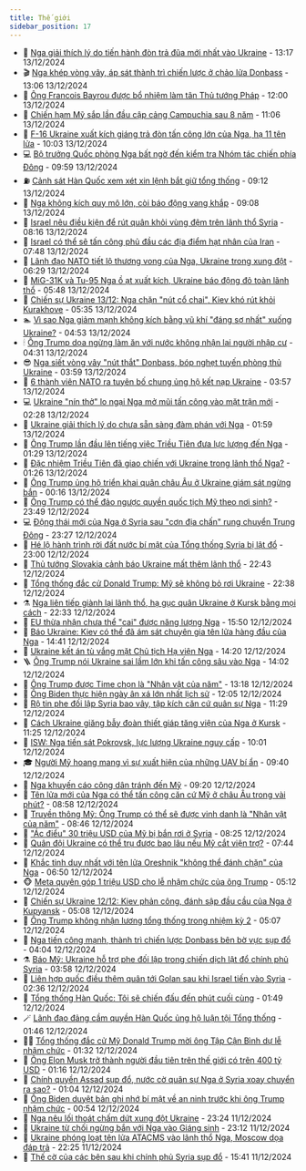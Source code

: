 ```yaml
---
title: Thế giới
sidebar_position: 17
---
```


<!-- dantri-the-gioi:START -->
- 🌋 [Nga giải thích lý do tiến hành đòn trả đũa mới nhất vào Ukraine](https://dantri.com.vn/the-gioi/nga-giai-thich-ly-do-tien-hanh-don-tra-dua-moi-nhat-vao-ukraine-20241213200657201.htm) - 13:17 13/12/2024
- 🎬 [Nga khép vòng vây, áp sát thành trì chiến lược ở chảo lửa Donbass](https://dantri.com.vn/the-gioi/nga-khep-vong-vay-ap-sat-thanh-tri-chien-luoc-o-chao-lua-donbass-20241213165807883.htm) - 13:06 13/12/2024
- 🧰 [Ông Francois Bayrou được bổ nhiệm làm tân Thủ tướng Pháp](https://dantri.com.vn/the-gioi/ong-francois-bayrou-duoc-bo-nhiem-lam-tan-thu-tuong-phap-20241213190351868.htm) - 12:00 13/12/2024
- 🌋 [Chiến hạm Mỹ sắp lần đầu cập cảng Campuchia sau 8 năm](https://dantri.com.vn/the-gioi/chien-ham-my-sap-lan-dau-cap-cang-campuchia-sau-8-nam-20241213173305354.htm) - 11:06 13/12/2024
- 🗽 [F-16 Ukraine xuất kích giáng trả đòn tấn công lớn của Nga, hạ 11 tên lửa](https://dantri.com.vn/the-gioi/f-16-ukraine-xuat-kich-giang-tra-don-tan-cong-lon-cua-nga-ha-11-ten-lua-20241213170529896.htm) - 10:03 13/12/2024
- 💻 [Bộ trưởng Quốc phòng Nga bất ngờ đến kiểm tra Nhóm tác chiến phía Đông](https://dantri.com.vn/the-gioi/bo-truong-quoc-phong-nga-bat-ngo-den-kiem-tra-nhom-tac-chien-phia-dong-20241213160826995.htm) - 09:59 13/12/2024
- ⛽️ [Cảnh sát Hàn Quốc xem xét xin lệnh bắt giữ tổng thống](https://dantri.com.vn/the-gioi/canh-sat-han-quoc-xem-xet-xin-lenh-bat-giu-tong-thong-20241213152009178.htm) - 09:12 13/12/2024
- 🤩 [Nga không kích quy mô lớn, còi báo động vang khắp](https://dantri.com.vn/the-gioi/nga-khong-kich-quy-mo-lon-coi-bao-dong-vang-khap-20241213152508683.htm) - 09:08 13/12/2024
- 🧐 [Israel nêu điều kiện để rút quân khỏi vùng đệm trên lãnh thổ Syria](https://dantri.com.vn/the-gioi/israel-neu-dieu-kien-de-rut-quan-khoi-vung-dem-tren-lanh-tho-syria-20241213145905727.htm) - 08:16 13/12/2024
- 🎊 [Israel có thể sẽ tấn công phủ đầu các địa điểm hạt nhân của Iran](https://dantri.com.vn/the-gioi/israel-co-the-se-tan-cong-phu-dau-cac-dia-diem-hat-nhan-cua-iran-20241213142649163.htm) - 07:48 13/12/2024
- 📝 [Lãnh đạo NATO tiết lộ thương vong của Nga, Ukraine trong xung đột](https://dantri.com.vn/the-gioi/lanh-dao-nato-tiet-lo-thuong-vong-cua-nga-ukraine-trong-xung-dot-20241213115014969.htm) - 06:29 13/12/2024
- 🤡 [MiG-31K và Tu-95 Nga ồ ạt xuất kích, Ukraine báo động đỏ toàn lãnh thổ](https://dantri.com.vn/the-gioi/mig-31k-va-tu-95-nga-o-at-xuat-kich-ukraine-bao-dong-do-toan-lanh-tho-20241213125107589.htm) - 05:48 13/12/2024
- 🥷 [Chiến sự Ukraine 13/12: Nga chặn &quot;nút cổ chai&quot;, Kiev khó rút khỏi Kurakhove](https://dantri.com.vn/the-gioi/chien-su-ukraine-1312-nga-chan-nut-co-chai-kiev-kho-rut-khoi-kurakhove-20241213094556241.htm) - 05:35 13/12/2024
- 🏊 [Vì sao Nga giảm mạnh không kích bằng vũ khí &quot;đáng sợ nhất&quot; xuống Ukraine?](https://dantri.com.vn/the-gioi/vi-sao-nga-giam-manh-khong-kich-bang-vu-khi-dang-so-nhat-xuong-ukraine-20241213112247903.htm) - 04:53 13/12/2024
- 🕯 [Ông Trump dọa ngừng làm ăn với nước không nhận lại người nhập cư](https://dantri.com.vn/the-gioi/ong-trump-doa-ngung-lam-an-voi-nuoc-khong-nhan-lai-nguoi-nhap-cu-20241213112723561.htm) - 04:31 13/12/2024
- 😎 [Nga siết vòng vây &quot;nút thắt&quot; Donbass, bóp nghẹt tuyến phòng thủ Ukraine](https://dantri.com.vn/the-gioi/nga-siet-vong-vay-nut-that-donbass-bop-nghet-tuyen-phong-thu-ukraine-20241213104710207.htm) - 03:59 13/12/2024
- 🌈 [6 thành viên NATO ra tuyên bố chung ủng hộ kết nạp Ukraine](https://dantri.com.vn/the-gioi/6-thanh-vien-nato-ra-tuyen-bo-chung-ung-ho-ket-nap-ukraine-20241213104421574.htm) - 03:57 13/12/2024
- 💻 [Ukraine &quot;nín thở&quot; lo ngại Nga mở mũi tấn công vào mặt trận mới](https://dantri.com.vn/the-gioi/ukraine-nin-tho-lo-ngai-nga-mo-mui-tan-cong-vao-mat-tran-moi-20241213090749997.htm) - 02:28 13/12/2024
- 🤖 [Ukraine giải thích lý do chưa sẵn sàng đàm phán với Nga](https://dantri.com.vn/the-gioi/ukraine-giai-thich-ly-do-chua-san-sang-dam-phan-voi-nga-20241213082558488.htm) - 01:59 13/12/2024
- 🦏 [Ông Trump lần đầu lên tiếng việc Triều Tiên đưa lực lượng đến Nga](https://dantri.com.vn/the-gioi/ong-trump-lan-dau-len-tieng-viec-trieu-tien-dua-luc-luong-den-nga-20241213082923328.htm) - 01:29 13/12/2024
- 🌁 [Đặc nhiệm Triều Tiên đã giao chiến với Ukraine trong lãnh thổ Nga?](https://dantri.com.vn/the-gioi/dac-nhiem-trieu-tien-da-giao-chien-voi-ukraine-trong-lanh-tho-nga-20241213073825120.htm) - 01:26 13/12/2024
- 🐘 [Ông Trump ủng hộ triển khai quân châu Âu ở Ukraine giám sát ngừng bắn](https://dantri.com.vn/the-gioi/ong-trump-ung-ho-trien-khai-quan-chau-au-o-ukraine-giam-sat-ngung-ban-20241213070637333.htm) - 00:16 13/12/2024
- 🥷 [Ông Trump có thể đảo ngược quyền quốc tịch Mỹ theo nơi sinh?](https://dantri.com.vn/the-gioi/ong-trump-co-the-dao-nguoc-quyen-quoc-tich-my-theo-noi-sinh-20241213062110401.htm) - 23:49 12/12/2024
- 💻 [Động thái mới của Nga ở Syria sau &quot;cơn địa chấn&quot; rung chuyển Trung Đông](https://dantri.com.vn/the-gioi/dong-thai-moi-cua-nga-o-syria-sau-con-dia-chan-rung-chuyen-trung-dong-20241213062126721.htm) - 23:27 12/12/2024
- 🎡 [Hé lộ hành trình rời đất nước bí mật của Tổng thống Syria bị lật đổ](https://dantri.com.vn/the-gioi/he-lo-hanh-trinh-roi-dat-nuoc-bi-mat-cua-tong-thong-syria-bi-lat-do-20241213055619572.htm) - 23:00 12/12/2024
- 🧰 [Thủ tướng Slovakia cảnh báo Ukraine mất thêm lãnh thổ](https://dantri.com.vn/the-gioi/thu-tuong-slovakia-canh-bao-ukraine-mat-them-lanh-tho-20241213051838278.htm) - 22:43 12/12/2024
- 🥸 [Tổng thống đắc cử Donald Trump: Mỹ sẽ không bỏ rơi Ukraine](https://dantri.com.vn/the-gioi/tong-thong-dac-cu-donald-trump-my-se-khong-bo-roi-ukraine-20241213013637229.htm) - 22:38 12/12/2024
- ⚗️ [Nga liên tiếp giành lại lãnh thổ, hạ gục quân Ukraine ở Kursk bằng mọi cách](https://dantri.com.vn/the-gioi/nga-lien-tiep-gianh-lai-lanh-tho-ha-guc-quan-ukraine-o-kursk-bang-moi-cach-20241213012007715.htm) - 22:33 12/12/2024
- 🌮 [EU thừa nhận chưa thể &quot;cai&quot; được năng lượng Nga](https://dantri.com.vn/the-gioi/eu-thua-nhan-chua-the-cai-duoc-nang-luong-nga-20241212224252336.htm) - 15:50 12/12/2024
- 🎃 [Báo Ukraine: Kiev có thể đã ám sát chuyên gia tên lửa hàng đầu của Nga](https://dantri.com.vn/the-gioi/bao-ukraine-kiev-co-the-da-am-sat-chuyen-gia-ten-lua-hang-dau-cua-nga-20241212212747846.htm) - 14:41 12/12/2024
- 💫 [Ukraine kết án tù vắng mặt Chủ tịch Hạ viện Nga](https://dantri.com.vn/the-gioi/ukraine-ket-an-tu-vang-mat-chu-tich-ha-vien-nga-20241212211339888.htm) - 14:20 12/12/2024
- 🪜 [Ông Trump nói Ukraine sai lầm lớn khi tấn công sâu vào Nga](https://dantri.com.vn/the-gioi/ong-trump-noi-ukraine-sai-lam-lon-khi-tan-cong-sau-vao-nga-20241212210105634.htm) - 14:02 12/12/2024
- 🌋 [Ông Trump được Time chọn là &quot;Nhân vật của năm&quot;](https://dantri.com.vn/the-gioi/ong-trump-duoc-time-chon-la-nhan-vat-cua-nam-20241212201809051.htm) - 13:18 12/12/2024
- 🦏 [Ông Biden thực hiện ngày ân xá lớn nhất lịch sử](https://dantri.com.vn/the-gioi/ong-biden-thuc-hien-ngay-an-xa-lon-nhat-lich-su-20241212190018747.htm) - 12:05 12/12/2024
- 👀 [Rộ tin phe đối lập Syria bao vây, tập kích căn cứ quân sự Nga](https://dantri.com.vn/the-gioi/ro-tin-phe-doi-lap-syria-bao-vay-tap-kich-can-cu-quan-su-nga-20241212171707683.htm) - 11:29 12/12/2024
- 🧰 [Cách Ukraine giăng bẫy đoàn thiết giáp tăng viện của Nga ở Kursk](https://dantri.com.vn/the-gioi/cach-ukraine-giang-bay-doan-thiet-giap-tang-vien-cua-nga-o-kursk-20241212170626830.htm) - 11:25 12/12/2024
- 🚀 [ISW: Nga tiến sát Pokrovsk, lực lượng Ukraine nguy cấp](https://dantri.com.vn/the-gioi/isw-nga-tien-sat-pokrovsk-luc-luong-ukraine-nguy-cap-20241212170207478.htm) - 10:01 12/12/2024
- 🎓 [Người Mỹ hoang mang vì sự xuất hiện của những UAV bí ẩn](https://dantri.com.vn/the-gioi/nguoi-my-hoang-mang-vi-su-xuat-hien-cua-nhung-uav-bi-an-20241212163851108.htm) - 09:40 12/12/2024
- 🥸 [Nga khuyến cáo công dân tránh đến Mỹ](https://dantri.com.vn/the-gioi/nga-khuyen-cao-cong-dan-tranh-den-my-20241212154214606.htm) - 09:20 12/12/2024
- 🦅 [Tên lửa mới của Nga có thể tấn công căn cứ Mỹ ở châu Âu trong vài phút?](https://dantri.com.vn/the-gioi/ten-lua-moi-cua-nga-co-the-tan-cong-can-cu-my-o-chau-au-trong-vai-phut-20241212154307276.htm) - 08:58 12/12/2024
- 🤭 [Truyền thông Mỹ: Ông Trump có thể sẽ được vinh danh là &quot;Nhân vật của năm&quot;](https://dantri.com.vn/the-gioi/truyen-thong-my-ong-trump-co-the-se-duoc-vinh-danh-la-nhan-vat-cua-nam-20241212152106606.htm) - 08:46 12/12/2024
- 🤖 [&quot;Ác điểu&quot; 30 triệu USD của Mỹ bị bắn rơi ở Syria](https://dantri.com.vn/the-gioi/ac-dieu-30-trieu-usd-cua-my-bi-ban-roi-o-syria-20241212150149214.htm) - 08:25 12/12/2024
- 🐲 [Quân đội Ukraine có thể trụ được bao lâu nếu Mỹ cắt viện trợ?](https://dantri.com.vn/the-gioi/quan-doi-ukraine-co-the-tru-duoc-bao-lau-neu-my-cat-vien-tro-20241212144204926.htm) - 07:44 12/12/2024
- 🫣 [Khắc tinh duy nhất với tên lửa Oreshnik &quot;không thể đánh chặn&quot; của Nga](https://dantri.com.vn/the-gioi/khac-tinh-duy-nhat-voi-ten-lua-oreshnik-khong-the-danh-chan-cua-nga-20241212133309543.htm) - 06:50 12/12/2024
- 🐵 [Meta quyên góp 1 triệu USD cho lễ nhậm chức của ông Trump](https://dantri.com.vn/the-gioi/meta-quyen-gop-1-trieu-usd-cho-le-nham-chuc-cua-ong-trump-20241212120031737.htm) - 05:12 12/12/2024
- 🫶 [Chiến sự Ukraine 12/12: Kiev phản công, đánh sập đầu cầu của Nga ở Kupyansk](https://dantri.com.vn/the-gioi/chien-su-ukraine-1212-kiev-phan-cong-danh-sap-dau-cau-cua-nga-o-kupyansk-20241212120604954.htm) - 05:08 12/12/2024
- 💃 [Ông Trump không nhận lương tổng thống trong nhiệm kỳ 2](https://dantri.com.vn/the-gioi/ong-trump-khong-nhan-luong-tong-thong-trong-nhiem-ky-2-20241212114451790.htm) - 05:07 12/12/2024
- 💫 [Nga tiến công mạnh, thành trì chiến lược Donbass bên bờ vực sụp đổ](https://dantri.com.vn/the-gioi/nga-tien-cong-manh-thanh-tri-chien-luoc-donbass-ben-bo-vuc-sup-do-20241212105756113.htm) - 04:04 12/12/2024
- ⚗️ [Báo Mỹ: Ukraine hỗ trợ phe đối lập trong chiến dịch lật đổ chính phủ Syria](https://dantri.com.vn/the-gioi/bao-my-ukraine-ho-tro-phe-doi-lap-trong-chien-dich-lat-do-chinh-phu-syria-20241212104945599.htm) - 03:58 12/12/2024
- 🥷 [Liên hợp quốc điều thêm quân tới Golan sau khi Israel tiến vào Syria](https://dantri.com.vn/the-gioi/lien-hop-quoc-dieu-them-quan-toi-golan-sau-khi-israel-tien-vao-syria-20241212091123711.htm) - 02:36 12/12/2024
- 🥸 [Tổng thống Hàn Quốc: Tôi sẽ chiến đấu đến phút cuối cùng](https://dantri.com.vn/the-gioi/tong-thong-han-quoc-toi-se-chien-dau-den-phut-cuoi-cung-20241212084753268.htm) - 01:49 12/12/2024
- 🪄 [Lãnh đạo đảng cầm quyền Hàn Quốc ủng hộ luận tội Tổng thống](https://dantri.com.vn/the-gioi/lanh-dao-dang-cam-quyen-han-quoc-ung-ho-luan-toi-tong-thong-20241212084608169.htm) - 01:46 12/12/2024
- 🧑‍💻 [Tổng thống đắc cử Mỹ Donald Trump mời ông Tập Cận Bình dự lễ nhậm chức](https://dantri.com.vn/the-gioi/tong-thong-dac-cu-my-donald-trump-moi-ong-tap-can-binh-du-le-nham-chuc-20241212082620209.htm) - 01:32 12/12/2024
- 🤭 [Ông Elon Musk trở thành người đầu tiên trên thế giới có trên 400 tỷ USD](https://dantri.com.vn/the-gioi/ong-elon-musk-tro-thanh-nguoi-dau-tien-tren-the-gioi-co-tren-400-ty-usd-20241212081023998.htm) - 01:16 12/12/2024
- 🗽 [Chính quyền Assad sụp đổ, nước cờ quân sự Nga ở Syria xoay chuyển ra sao?](https://dantri.com.vn/the-gioi/chinh-quyen-assad-sup-do-nuoc-co-quan-su-nga-o-syria-xoay-chuyen-ra-sao-20241212073841499.htm) - 01:04 12/12/2024
- 🤖 [Ông Biden duyệt bản ghi nhớ bí mật về an ninh trước khi ông Trump nhậm chức](https://dantri.com.vn/the-gioi/ong-biden-duyet-ban-ghi-nho-bi-mat-ve-an-ninh-truoc-khi-ong-trump-nham-chuc-20241212074703413.htm) - 00:54 12/12/2024
- 🌈 [Nga nêu lối thoát chấm dứt xung đột Ukraine](https://dantri.com.vn/the-gioi/nga-neu-loi-thoat-cham-dut-xung-dot-ukraine-20241211184621494.htm) - 23:24 11/12/2024
- 🤩 [Ukraine từ chối ngừng bắn với Nga vào Giáng sinh](https://dantri.com.vn/the-gioi/ukraine-tu-choi-ngung-ban-voi-nga-vao-giang-sinh-20241212060859583.htm) - 23:12 11/12/2024
- 🤗 [Ukraine phóng loạt tên lửa ATACMS vào lãnh thổ Nga, Moscow dọa đáp trả](https://dantri.com.vn/the-gioi/ukraine-phong-loat-ten-lua-atacms-vao-lanh-tho-nga-moscow-doa-dap-tra-20241211235530391.htm) - 22:25 11/12/2024
- 🙉 [Thế cờ của các bên sau khi chính phủ Syria sụp đổ](https://dantri.com.vn/the-gioi/the-co-cua-cac-ben-sau-khi-chinh-phu-syria-sup-do-20241211222239860.htm) - 15:41 11/12/2024<!-- dantri-the-gioi:END -->
